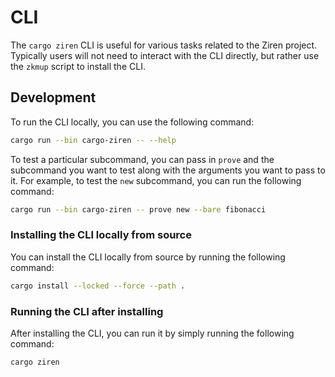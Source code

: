 # CLI

The `cargo ziren` CLI is useful for various tasks related to the Ziren project. Typically users will not need to interact with the CLI directly, but rather use the `zkmup` script to install the CLI.

## Development

To run the CLI locally, you can use the following command:

```bash
cargo run --bin cargo-ziren -- --help
```

To test a particular subcommand, you can pass in `prove` and the subcommand you want to test along with the arguments you want to pass to it. For example, to test the `new` subcommand, you can run the following command:

```bash
cargo run --bin cargo-ziren -- prove new --bare fibonacci
```

### Installing the CLI locally from source

You can install the CLI locally from source by running the following command:

```bash
cargo install --locked --force --path .
```

### Running the CLI after installing

After installing the CLI, you can run it by simply running the following command:

```bash
cargo ziren
```
